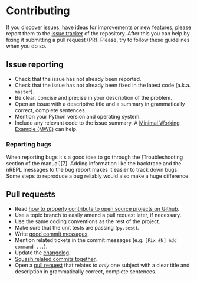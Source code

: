# Contributing

If you discover issues, have ideas for improvements or new features,
please report them to the [issue tracker](https://github.com/python-windrose/issues) of the repository.
After this you can help by fixing it submitting a pull request (PR).
Please, try to follow these guidelines when you
do so.

## Issue reporting

* Check that the issue has not already been reported.
* Check that the issue has not already been fixed in the latest code
  (a.k.a. `master`).
* Be clear, concise and precise in your description of the problem.
* Open an issue with a descriptive title and a summary in grammatically correct,
  complete sentences.
* Mention your Python version and operating system.
* Include any relevant code to the issue summary.
A [Minimal Working Example (MWE)](https://en.wikipedia.org/wiki/Minimal_Working_Example) can help.

### Reporting bugs

When reporting bugs it's a good idea to go through the [Troubleshooting section
of the manual][7].  Adding information like the backtrace and the nREPL messages to
the bug report makes it easier to track down bugs. Some steps to reproduce a bug
reliably would also make a huge difference.

## Pull requests

* Read [how to properly contribute to open source projects on Github](http://gun.io/blog/how-to-github-fork-branch-and-pull-request).
* Use a topic branch to easily amend a pull request later, if necessary.
* Use the same coding conventions as the rest of the project.
* Make sure that the unit tests are passing (`py.test`).
* Write [good commit messages](http://tbaggery.com/2008/04/19/a-note-about-git-commit-messages.html).
* Mention related tickets in the commit messages (e.g. `[Fix #N] Add command ...`).
* Update the [changelog](https://github.com/python-windrose/windrose/blob/master/CHANGELOG.md).
* [Squash related commits together](http://gitready.com/advanced/2009/02/10/squashing-commits-with-rebase.html).
* Open a [pull request](https://help.github.com/articles/using-pull-requests) that relates to *only* one subject with a clear title
  and description in grammatically correct, complete sentences.
